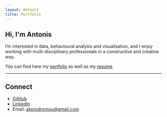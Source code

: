 ```yaml
---
layout: default
title: Portfolio
---
```


## Hi, I'm Antonis

I’m interested in data, behavioural analysis and visualisation, and I enjoy working with multi-disciplinary professionals in a constructive and creative way.

You can find here my [portfolio](./pages/portfolio.md) as well as my [resume](./pages/resume.md).

---

## Connect

- [GitHub](https://github.com/akprodromou)
- [LinkedIn](https://www.linkedin.com/in/antonis-prodromou-535a4436a/)
- Email: akprodromou@gmail.com
